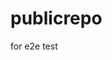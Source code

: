 # publicrepo
for e2e test




























































































































































































































































































































































































































































































































































































































































































































































































































































































































































































































































































































































































































































































































































































































































































































































































































































































































































































































































































































































































































































































































































































































































































































































































































































































































































































































































































































































































































































































































































































































































































































































































































































































































































































































































































